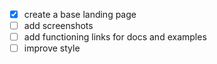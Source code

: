 - [x] create a base landing page
- [ ] add screenshots
- [ ] add functioning links for docs and examples
- [ ] improve style
